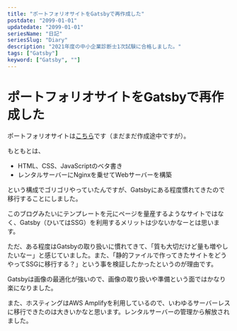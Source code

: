 ```yaml
---
title: "ポートフォリオサイトをGatsbyで再作成した"
postdate: "2099-01-01"
updatedate: "2099-01-01"
seriesName: "日記"
seriesSlug: "Diary"
description: "2021年度の中小企業診断士1次試験に合格しました。"
tags: ["Gatsby"]
keyword: ["Gatsby", ""]
---
```


# ポートフォリオサイトをGatsbyで再作成した

ポートフォリオサイトは[こちら](https://ps.toriwatari.work)です（まだまだ作成途中ですが）。

もともとは、

- HTML、CSS、JavaScriptのベタ書き
- レンタルサーバーにNginxを乗せてWebサーバーを構築

という構成でゴリゴリやっていたんですが、Gatsbyにある程度慣れてきたので移行することにしました。

このブログみたいにテンプレートを元にページを量産するようなサイトではなく、Gatsby（ひいてはSSG）を利用するメリットは少ないかなーとは思います。

ただ、ある程度はGatsbyの取り扱いに慣れてきて、「質も大切だけど量も増やしたいなー」と感じていました。また、「静的ファイルで作ってきたサイトをどうやってSSGに移行する？」という事を検証したかったというのが理由です。

Gatsbyは画像の最適化が強いので、画像の取り扱いや準備という面ではかなり楽になりました。

また、ホスティングはAWS Amplifyを利用しているので、いわゆるサーバーレスに移行できたのは大きいかなと思います。レンタルサーバーの管理から解放されました。

